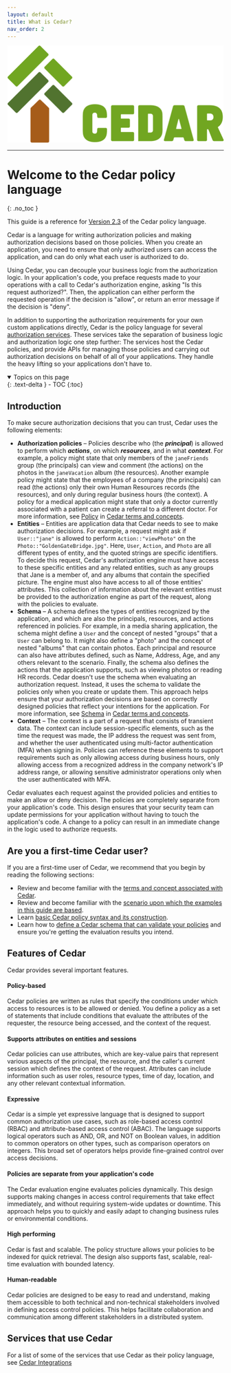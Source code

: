 ```yaml
---
layout: default
title: What is Cedar?
nav_order: 2
---
```


![\[Cedar Logo\]](images/Cedar1-green.png)

-----

# Welcome to the Cedar policy language<a name="welcome-to-cedar"></a>
{: .no_toc }

This guide is a reference for [Version 2.3](other/doc-history.html) of the Cedar policy language.

Cedar is a language for writing authorization policies and making authorization decisions based on those policies. When you create an application, you need to ensure that only authorized users can access the application, and can do only what each user is authorized to do.

Using Cedar, you can decouple your business logic from the authorization logic. In your application's code, you preface requests made to your operations with a call to Cedar's authorization engine, asking "Is this request authorized?". Then, the application can either perform the requested operation if the decision is "allow", or return an error message if the decision is "deny".

In addition to supporting the authorization requirements for your own custom applications directly, Cedar is the policy language for several [authorization services](#related-services). These services take the separation of business logic and authorization logic one step further: The services host the Cedar policies, and provide APIs for managing those policies and carrying out authorization decisions on behalf of all of your applications. They handle the heavy lifting so your applications don't have to.

<details open markdown="block">
  <summary>
    Topics on this page
  </summary>
  {: .text-delta }
- TOC
{:toc}
</details>

## Introduction<a name="cedar-intro"></a>

To make secure authorization decisions that you can trust, Cedar uses the following elements:

+ **Authorization policies** – Policies describe who \(the ***principal***\) is allowed to perform which ***actions***, on which ***resources***, and in what ***context***. For example, a policy might state that only members of the `janeFriends` group \(the principals\) can view and comment \(the actions\) on the photos in the `janeVacation` album \(the resources\). Another example policy might state that the employees of a company \(the principals\) can read \(the actions\) only their own Human Resources records \(the resources\), and only during regular business hours \(the context\). A policy for a medical application might state that only a doctor currently associated with a patient can create a referral to a different doctor. For more information, see [Policy](overview/terminology.html#term-policy) in [Cedar terms and concepts](overview/terminology.html).
+ **Entities** – Entities are application data that Cedar needs to see to make authorization decisions. For example, a request might ask if `User::"jane"` is allowed to perform `Action::"viewPhoto"` on the `Photo::"GoldenGateBridge.jpg"`. Here, `User`, `Action`, and `Photo` are all different types of entity, and the quoted strings are specific identifiers. To decide this request, Cedar's authorization engine must have access to these specific entities and any related entities, such as any groups that Jane is a member of, and any albums that contain the specified picture. The engine must also have access to all of those entities' attributes. This collection of information about the relevant entities must be provided to the authorization engine as part of the request, along with the policies to evaluate.
+ **Schema** – A schema defines the types of entities recognized by the application, and which are also the principals, resources, and actions referenced in policies. For example, in a media sharing application, the schema might define a `User` and the concept of nested "groups" that a `User` can belong to. It might also define a "photo" and the concept of nested "albums" that can contain photos. Each principal and resource can also have attributes defined, such as Name, Address, Age, and any others relevant to the scenario. Finally, the schema also defines the actions that the application supports, such as viewing photos or reading HR records. Cedar doesn't use the schema when evaluating an authorization request. Instead, it uses the schema to validate the policies only when you create or update them. This approach helps ensure that your authorization decisions are based on correctly designed policies that reflect your intentions for the application. For more information, see [Schema](overview/terminology.html#term-schema) in [Cedar terms and concepts](overview/terminology.html).
+ **Context** – The context is a part of a request that consists of transient data. The context can include session-specific elements, such as the time the request was made, the IP address the request was sent from, and whether the user authenticated using multi-factor authentication \(MFA\) when signing in. Policies can reference these elements to support requirements such as only allowing access during business hours, only allowing access from a recognized address in the company network's IP address range, or allowing sensitive administrator operations only when the user authenticated with MFA.

Cedar evaluates each request against the provided policies and entities to make an allow or deny decision. The policies are completely separate from your application's code. This design ensures that your security team can update permissions for your application without having to touch the application's code. A change to a policy can result in an immediate change in the logic used to authorize requests.

## Are you a first-time Cedar user?<a name="first-time-user"></a>

If you are a first-time user of Cedar, we recommend that you begin by reading the following sections:

+ Review and become familiar with the [terms and concept associated with Cedar](overview/terminology.html).
+ Review and become familiar with the [scenario upon which the examples in this guide are based](overview/scenario.html).
+ Learn [basic Cedar policy syntax and its construction](policies/syntax-policy.html).
+ Learn how to [define a Cedar schema that can validate your policies](schema/schema.html) and ensure you're getting the evaluation results you intend.

## Features of Cedar<a name="feature-overview"></a>

Cedar provides several important features.

#### Policy-based<a name="policy-based"></a>

Cedar policies are written as rules that specify the conditions under which access to resources is to be allowed or denied. You define a policy as a set of statements that include conditions that evaluate the attributes of the requester, the resource being accessed, and the context of the request.

#### Supports attributes on entities and sessions <a name="attribute-based"></a>

Cedar policies can use attributes, which are key-value pairs that represent various aspects of the principal, the resource, and the caller's current session which defines the context of the request. Attributes can include information such as user roles, resource types, time of day, location, and any other relevant contextual information.

#### Expressive<a name="feature-expressive"></a>

Cedar is a simple yet expressive language that is designed to support common authorization use cases, such as role-based access control \(RBAC\) and attribute-based access control \(ABAC\). The language supports logical operators such as AND, OR, and NOT on Boolean values, in addition to common operators on other types, such as comparison operators on integers. This broad set of operators helps provide fine-grained control over access decisions.

#### Policies are separate from your application's code<a name="feature-dynamic"></a>

The Cedar evaluation engine evaluates policies dynamically. This design supports making changes in access control requirements that take effect immediately, and without requiring system-wide updates or downtime. This approach helps you to quickly and easily adapt to changing business rules or environmental conditions.

#### High performing<a name="feature-performant"></a>

Cedar is fast and scalable. The policy structure allows your policies to be indexed for quick retrieval. The design also supports fast, scalable, real-time evaluation with bounded latency.

#### Human-readable<a name="feature-readable"></a>

Cedar policies are designed to be easy to read and understand, making them accessible to both technical and non-technical stakeholders involved in defining access control policies. This helps facilitate collaboration and communication among different stakeholders in a distributed system.

## Services that use Cedar<a name="related-services"></a>

For a list of some of the services that use Cedar as their policy language, see [Cedar Integrations](https://www.cedarpolicy.com/en/integrations)
